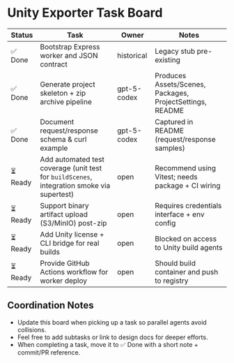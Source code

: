 # Unity Exporter Task Board

| Status | Task | Owner | Notes |
| --- | --- | --- | --- |
| ✅ Done | Bootstrap Express worker and JSON contract | historical | Legacy stub pre-existing |
| ✅ Done | Generate project skeleton + zip archive pipeline | gpt-5-codex | Produces Assets/Scenes, Packages, ProjectSettings, README |
| ✅ Done | Document request/response schema & curl example | gpt-5-codex | Captured in README (request/response samples) |
| ⏳ Ready | Add automated test coverage (unit test for `buildScenes`, integration smoke via supertest) | open | Recommend using Vitest; needs package + CI wiring |
| ⏳ Ready | Support binary artifact upload (S3/MinIO) post-zip | open | Requires credentials interface + env config |
| ⏳ Ready | Add Unity license + CLI bridge for real builds | open | Blocked on access to Unity build agents |
| ⏳ Ready | Provide GitHub Actions workflow for worker deploy | open | Should build container and push to registry |

## Coordination Notes

- Update this board when picking up a task so parallel agents avoid collisions.
- Feel free to add subtasks or link to design docs for deeper efforts.
- When completing a task, move it to ✅ Done with a short note + commit/PR reference.
